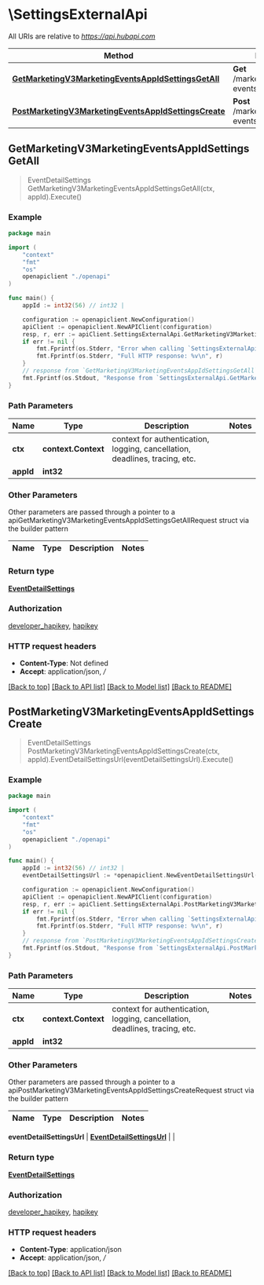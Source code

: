 # \SettingsExternalApi

All URIs are relative to *https://api.hubapi.com*

Method | HTTP request | Description
------------- | ------------- | -------------
[**GetMarketingV3MarketingEventsAppIdSettingsGetAll**](SettingsExternalApi.md#GetMarketingV3MarketingEventsAppIdSettingsGetAll) | **Get** /marketing/v3/marketing-events/{appId}/settings | 
[**PostMarketingV3MarketingEventsAppIdSettingsCreate**](SettingsExternalApi.md#PostMarketingV3MarketingEventsAppIdSettingsCreate) | **Post** /marketing/v3/marketing-events/{appId}/settings | 



## GetMarketingV3MarketingEventsAppIdSettingsGetAll

> EventDetailSettings GetMarketingV3MarketingEventsAppIdSettingsGetAll(ctx, appId).Execute()



### Example

```go
package main

import (
    "context"
    "fmt"
    "os"
    openapiclient "./openapi"
)

func main() {
    appId := int32(56) // int32 | 

    configuration := openapiclient.NewConfiguration()
    apiClient := openapiclient.NewAPIClient(configuration)
    resp, r, err := apiClient.SettingsExternalApi.GetMarketingV3MarketingEventsAppIdSettingsGetAll(context.Background(), appId).Execute()
    if err != nil {
        fmt.Fprintf(os.Stderr, "Error when calling `SettingsExternalApi.GetMarketingV3MarketingEventsAppIdSettingsGetAll``: %v\n", err)
        fmt.Fprintf(os.Stderr, "Full HTTP response: %v\n", r)
    }
    // response from `GetMarketingV3MarketingEventsAppIdSettingsGetAll`: EventDetailSettings
    fmt.Fprintf(os.Stdout, "Response from `SettingsExternalApi.GetMarketingV3MarketingEventsAppIdSettingsGetAll`: %v\n", resp)
}
```

### Path Parameters


Name | Type | Description  | Notes
------------- | ------------- | ------------- | -------------
**ctx** | **context.Context** | context for authentication, logging, cancellation, deadlines, tracing, etc.
**appId** | **int32** |  | 

### Other Parameters

Other parameters are passed through a pointer to a apiGetMarketingV3MarketingEventsAppIdSettingsGetAllRequest struct via the builder pattern


Name | Type | Description  | Notes
------------- | ------------- | ------------- | -------------


### Return type

[**EventDetailSettings**](EventDetailSettings.md)

### Authorization

[developer_hapikey](../README.md#developer_hapikey), [hapikey](../README.md#hapikey)

### HTTP request headers

- **Content-Type**: Not defined
- **Accept**: application/json, */*

[[Back to top]](#) [[Back to API list]](../README.md#documentation-for-api-endpoints)
[[Back to Model list]](../README.md#documentation-for-models)
[[Back to README]](../README.md)


## PostMarketingV3MarketingEventsAppIdSettingsCreate

> EventDetailSettings PostMarketingV3MarketingEventsAppIdSettingsCreate(ctx, appId).EventDetailSettingsUrl(eventDetailSettingsUrl).Execute()



### Example

```go
package main

import (
    "context"
    "fmt"
    "os"
    openapiclient "./openapi"
)

func main() {
    appId := int32(56) // int32 | 
    eventDetailSettingsUrl := *openapiclient.NewEventDetailSettingsUrl("EventDetailsUrl_example") // EventDetailSettingsUrl | 

    configuration := openapiclient.NewConfiguration()
    apiClient := openapiclient.NewAPIClient(configuration)
    resp, r, err := apiClient.SettingsExternalApi.PostMarketingV3MarketingEventsAppIdSettingsCreate(context.Background(), appId).EventDetailSettingsUrl(eventDetailSettingsUrl).Execute()
    if err != nil {
        fmt.Fprintf(os.Stderr, "Error when calling `SettingsExternalApi.PostMarketingV3MarketingEventsAppIdSettingsCreate``: %v\n", err)
        fmt.Fprintf(os.Stderr, "Full HTTP response: %v\n", r)
    }
    // response from `PostMarketingV3MarketingEventsAppIdSettingsCreate`: EventDetailSettings
    fmt.Fprintf(os.Stdout, "Response from `SettingsExternalApi.PostMarketingV3MarketingEventsAppIdSettingsCreate`: %v\n", resp)
}
```

### Path Parameters


Name | Type | Description  | Notes
------------- | ------------- | ------------- | -------------
**ctx** | **context.Context** | context for authentication, logging, cancellation, deadlines, tracing, etc.
**appId** | **int32** |  | 

### Other Parameters

Other parameters are passed through a pointer to a apiPostMarketingV3MarketingEventsAppIdSettingsCreateRequest struct via the builder pattern


Name | Type | Description  | Notes
------------- | ------------- | ------------- | -------------

 **eventDetailSettingsUrl** | [**EventDetailSettingsUrl**](EventDetailSettingsUrl.md) |  | 

### Return type

[**EventDetailSettings**](EventDetailSettings.md)

### Authorization

[developer_hapikey](../README.md#developer_hapikey), [hapikey](../README.md#hapikey)

### HTTP request headers

- **Content-Type**: application/json
- **Accept**: application/json, */*

[[Back to top]](#) [[Back to API list]](../README.md#documentation-for-api-endpoints)
[[Back to Model list]](../README.md#documentation-for-models)
[[Back to README]](../README.md)

